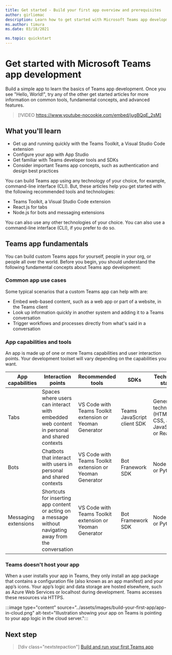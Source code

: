 ```yaml
---
title: Get started - Build your first app overview and prerequisites
author: girliemac
description: Learn how to get started with Microsoft Teams app development and set up your environment.
ms.author: timura
ms.date: 03/18/2021

ms.topic: quickstart
---
```

# Get started with Microsoft Teams app development

Build a simple app to learn the basics of Teams app development. Once you see "Hello, World!", try any of the other get started articles for more information on common tools, fundamental concepts, and advanced features.


> [!VIDEO https://www.youtube-nocookie.com/embed/jugBQqE_2sM]

## What you'll learn

* Get up and running quickly with the Teams Toolkit, a Visual Studio Code extension 
* Configure your app with App Studio 
* Get familiar with Teams developer tools and SDKs
* Consider important Teams app concepts, such as authentication and design best practices

You can build Teams app using any technology of your choice, for example, command-line interface (CLI). But, these articles help you get started with the following recommended tools and technologies:

* Teams Toolkit, a Visual Studio Code extension
* React.js for tabs
* Node.js for bots and messaging extensions

You can also use any other technologies of your choice. You can also use a command-line interface (CLI), if you prefer to do so.

## Teams app fundamentals

You can build custom Teams apps for yourself, people in your org, or people all over the world. Before you begin, you should understand the following fundamental concepts about Teams app development:

### Common app use cases

Some typical scenarios that a custom Teams app can help with are:

* Embed web-based content, such as a web app or part of a website, in the Teams client
* Look up information quickly in another system and adding it to a Teams conversation 
* Trigger workflows and processes directly from what's said in a conversation 

### App capabilities and tools

An app is made up of one or more Teams capabilities and user interaction points. Your development toolset will vary depending on the capabilities you want.

| **App capabilities**| **Interaction points** | **Recommended tools** | **SDKs** | **Technology stacks** |
|--------|--------|--------|--------|--------|
| Tabs | Spaces where users can interact with embedded web content in personal and shared contexts | VS Code with Teams Toolkit extension or Yeoman Generator | Teams JavaScript client SDK | General web technologies (HTML, CSS, and JavaScript) or React.js |
| Bots | Chatbots that interact with users in personal and shared contexts | VS Code with Teams Toolkit extension or Yeoman Generator | Bot Franework SDK | Node.js, C#, or Python | 
| Messaging extensions | Shortcuts for inserting app content or acting on a message without navigating away from the conversation | VS Code with Teams Toolkit extension or Yeoman Generator | Bot Framework SDK | Node.js, C#, or Python |

### Teams doesn't host your app

When a user installs your app in Teams, they only install an app package that contains a configuration file (also known as an app manifest) and your app’s icons. Your app’s logic and data storage are hosted elsewhere, such as Azure Web Services or localhost during development. Teams accesses these resources via HTTPS.

:::image type="content" source="../assets/images/build-your-first-app/app-in-cloud.png" alt-text="Illustration showing your app on Teams is pointing to your app logic in the cloud server.":::

## Next step

> [!div class="nextstepaction"]
> [Build and run your first Teams app](../build-your-first-app/build-and-run.md)
